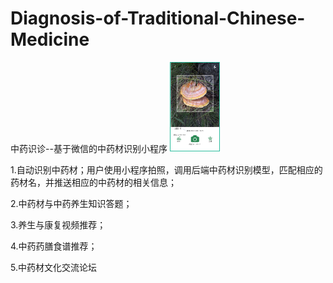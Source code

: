 # Diagnosis-of-Traditional-Chinese-Medicine
中药识诊--基于微信的中药材识别小程序
![image](https://github.com/1120972403/Diagnosis-of-Traditional-Chinese-Medicine/blob/master/imgsrc/UXD3Q%7B%5DB7C%5DFQ5HHF7Q_MFE.png)

1.自动识别中药材；用户使用小程序拍照，调用后端中药材识别模型，匹配相应的药材名，并推送相应的中药材的相关信息；

2.中药材与中药养生知识答题；  

3.养生与康复视频推荐；

4.中药药膳食谱推荐；

5.中药材文化交流论坛
